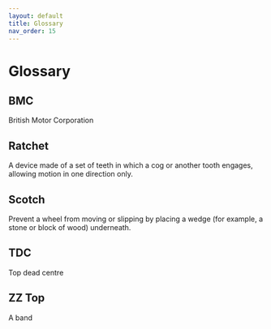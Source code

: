 ```yaml
---
layout: default
title: Glossary
nav_order: 15
---
```


# Glossary

## BMC

British Motor Corporation

## Ratchet

A device made of a set of teeth in which a cog or another tooth engages, allowing motion in one direction only.

## Scotch

Prevent a wheel from moving or slipping by placing a wedge (for example, a stone or block of wood) underneath.

## TDC

Top dead centre

## ZZ Top

A band